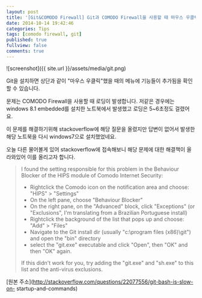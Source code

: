 ```yaml
---
layout: post
title: '[Git&COMODO Firewall] Git과 COMODO Firewall을 사용할 때 마우스 우클릭 로딩 문제'
date: 2014-10-14 19:42:46
categories: Tips
tags: [comodo firewall, git]
published: true
fullview: false
comments: true
---
```


![screenshot]({{ site.url }}/assets/media/git.png)

Git을 설치하면 상단과 같이 "마우스 우클릭"했을 때의 메뉴에 기능들이 추가됨을 확인할 수 있습니다.

문제는 COMODO Firewall을 사용할 때 로딩이 발생합니다. 저같은 경우에는 windows 8.1 embedded를 설치한 노트북에서 발생했고 로딩은 5~6초정도 걸렸어요.

이 문제를 해결하기위해 stackoverflow에 해당 질문을 올렸지만 답변이 없어서 발생한 해당 노트북을 다시 windows7으로 설치했었네요.

오늘 다른 물어볼게 있어 stackoverflow에 접속해보니 해당 문제에 대한 해결책이 올라와있어 이를 올리고자 합니다.

> I found the setting responsible for this problem in the Behaviour Blocker of the HIPS module of Comodo Internet Security:
>
> * Rightclick the Comodo icon on the notification area and choose: "HIPS" > "Settings"
> * On the left pane, choose "Behaviour Blocker"
> * On the right pane, on the "Advanced" block, click "Exceptions" (or "Exclusions", I'm translating from a Brazilian Portuguese install)
> * Rightclick the background of the list that pops up and choose: "Add" > "Files"
> * Navigate to the Git install dir (usually "c:\program files (x86)\git\") and open the "bin" directory
> * select the "git.exe" executable and click "Open", then "OK" and then "OK" again.
>
> If this didn't work for you, try adding the "git.exe" and "sh.exe" to this list and the anti-virus exclusions.

[원본 주소](http://stackoverflow.com/questions/22077556/git-bash-is-slow-on- startup-and-commands)


